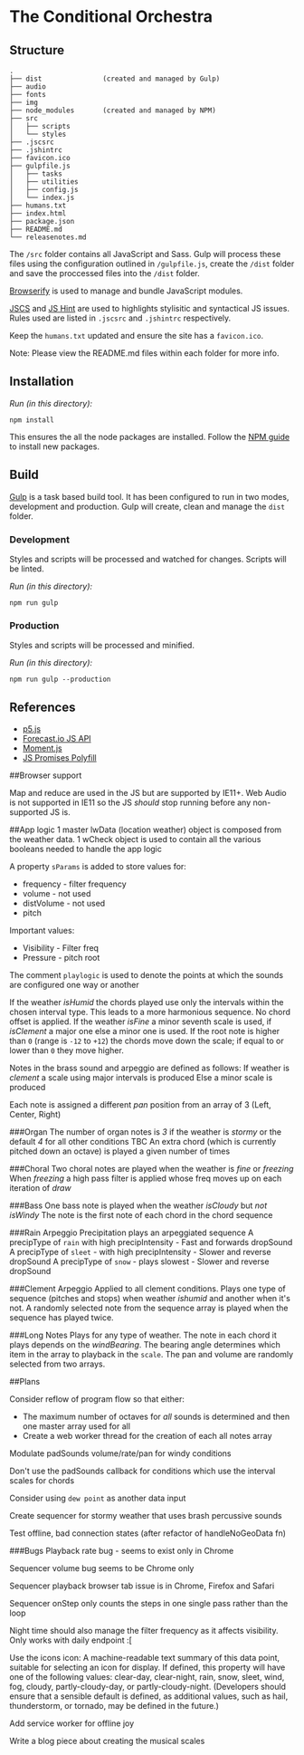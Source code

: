# The Conditional Orchestra

## Structure

	.
	├── dist               (created and managed by Gulp)
	├── audio
	├── fonts
	├── img
	├── node_modules       (created and managed by NPM)
	├── src
	│   ├── scripts
	│   └── styles
	├── .jscsrc
	├── .jshintrc
	├── favicon.ico
	├── gulpfile.js
	│   ├── tasks
	│   ├── utilities
	│   ├── config.js
	│   └── index.js
	├── humans.txt
	├── index.html
	├── package.json
	├── README.md
	└── releasenotes.md

The `/src` folder contains all JavaScript and Sass. Gulp will process these files using the configuration outlined in `/gulpfile.js`, create the `/dist` folder and save the proccessed files into the `/dist` folder.

[Browserify](http://browserify.org/) is used to manage and bundle JavaScript modules.

[JSCS](http://jscs.info/rules.html) and [JS Hint](http://jshint.com/docs/options/) are used to highlights stylisitic and syntactical JS issues. Rules used are listed in `.jscsrc` and `.jshintrc` respectively.

Keep the `humans.txt` updated and ensure the site has a `favicon.ico`.

Note: Please view the README.md files within each folder for more info.

## Installation

*Run (in this directory):*

  `npm install`

This ensures the all the node packages are installed. Follow the [NPM guide](https://docs.npmjs.com/cli/install) to install new packages.

## Build

[Gulp](https://github.com/gulpjs/gulp/blob/master/docs/getting-started.md) is a task based build tool. It has been configured to run in two modes, development and production. Gulp will create, clean and manage the `dist` folder.

### Development

Styles and scripts will be processed and watched for changes. Scripts will be linted.

*Run (in this directory):*

  `npm run gulp`

### Production

Styles and scripts will be processed and minified.

*Run (in this directory):*

  `npm run gulp --production`

## References

* [p5.js](http://p5js.org/)
* [Forecast.io JS API](https://github.com/iantearle/forecast.io-javascript-api)
* [Moment.js](http://momentjs.com/)
* [JS Promises Polyfill](https://www.npmjs.com/package/es6-promise-polyfill)

##Browser support

Map and reduce are used in the JS but are supported by IE11+.
Web Audio is not supported in IE11 so the JS _should_ stop running before any non-supported JS is.

##App logic
1 master lwData (location weather) object is composed from the weather data.
1 wCheck object is used to contain all the various booleans needed to handle the app logic

A property `sParams` is added to store values for:
* frequency - filter frequency
* volume - not used
* distVolume - not used
* pitch

Important values:
* Visibility - Filter freq  
* Pressure - pitch root

The comment `playlogic` is used to denote the points at which the sounds are configured one way or another

If the weather _isHumid_ the chords played use only the intervals within the chosen interval type. This leads to a more harmonious sequence. No chord offset is applied.
If the weather _isFine_ a minor seventh scale is used, if _isClement_ a major one else a minor one is used. If the root note is higher than `0` (range is `-12` to `+12`) the chords move down the scale; if equal to or lower than `0` they move higher.

Notes in the brass sound and arpeggio are defined as follows:
If weather is _clement_ a scale using major intervals is produced
Else a minor scale is produced

Each note is assigned a different _pan_ position from an array of 3 (Left, Center, Right)

###Organ
The number of organ notes is _3_ if the weather is _stormy_
or the default _4_ for all other conditions TBC
An extra chord (which is currently pitched down an octave) is played a given number of times

###Choral
Two choral notes are played when the weather is _fine_ or _freezing_
When _freezing_ a high pass filter is applied whose freq moves up on each iteration of _draw_

###Bass
One bass note is played when the weather _isCloudy_ but *not* _isWindy_
The note is the first note of each chord in the chord sequence

###Rain Arpeggio
Precipitation plays an arpeggiated sequence
A precipType of `rain` with high precipIntensity - Fast and forwards dropSound
A precipType of `sleet` - with high precipIntensity - Slower and reverse dropSound
A precipType of `snow` - plays slowest - Slower and reverse dropSound

###Clement Arpeggio
Applied to all clement conditions. Plays one type of sequence (pitches and stops) when
weather _ishumid_ and another when it's not.
A randomly selected note from the sequence array is played when the sequence has played twice.

###Long Notes
Plays for any type of weather. The note in each chord it plays depends on the _windBearing_.
The bearing angle determines which item in the array to playback in the `scale`.
The pan and volume are randomly selected from two arrays.

##Plans

Consider reflow of program flow so that either:
 * The maximum number of octaves for _all_ sounds is determined and then one master array used for all
* Create a web worker thread for the creation of each all notes array

Modulate padSounds volume/rate/pan for windy conditions

Don't use the padSounds callback for conditions which use the interval scales for chords

Consider using `dew point` as another data input

Create sequencer for stormy weather that uses brash percussive sounds

Test offline, bad connection states (after refactor of handleNoGeoData fn)

###Bugs
Playback rate bug - seems to exist only in Chrome

Sequencer volume bug seems to be Chrome only

Sequencer playback browser tab issue is in Chrome, Firefox and Safari

Sequencer onStep only counts the steps in one single pass rather than the loop

Night time should also manage the filter frequency as it affects visibility. Only works with daily endpoint :[

Use the icons
icon: A machine-readable text summary of this data point, suitable for selecting an icon for display. If defined, this property will have one of the following values: clear-day, clear-night, rain, snow, sleet, wind, fog, cloudy, partly-cloudy-day, or partly-cloudy-night. (Developers should ensure that a sensible default is defined, as additional values, such as hail, thunderstorm, or tornado, may be defined in the future.)

Add service worker for offline joy

Write a blog piece about creating the musical scales

